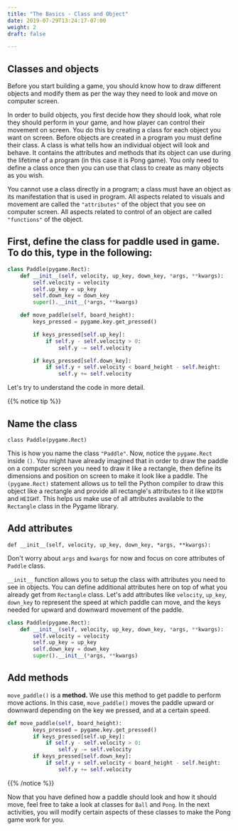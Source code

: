 ```yaml
---
title: "The Basics - Class and Object"
date: 2019-07-29T13:24:17-07:00
weight: 2
draft: false

---
```

## Classes and objects
Before you start building a game, you should know how to draw different objects and modify them as per the way they need to look and move on computer screen. 

In order to build objects, you first decide how they should look, what role they should perform in your game, and how player can control their movement on screen. You do this by creating a class for each object you want on screen. 
Before objects are created in a program you must define their class. A class is what tells how an individual object will look and behave. It contains the attributes and methods that its object can use during the lifetime of a program (in this case it is Pong game). You only need to define a class once then you can use that class to create as many objects as you wish. 

You cannot use a class directly in a program; a class must have an object as its manifestation that is used in program. 
All aspects related to visuals and movement are called the `"attributes"` of the object that you see on computer screen. 
All aspects related to control of an object are called `"functions"` of the object. 


## First, define the class for paddle used in game. To do this, type in the following:

```python
class Paddle(pygame.Rect):
    def __init__(self, velocity, up_key, down_key, *args, **kwargs):
        self.velocity = velocity
        self.up_key = up_key
        self.down_key = down_key
        super().__init__(*args, **kwargs)

    def move_paddle(self, board_height):
        keys_pressed = pygame.key.get_pressed()

        if keys_pressed[self.up_key]:
            if self.y - self.velocity > 0:
                self.y -= self.velocity

        if keys_pressed[self.down_key]:
            if self.y + self.velocity < board_height - self.height:
                self.y += self.velocity
```

Let's try to understand the code in more detail.

{{% notice tip %}}

## Name the class
`class Paddle(pygame.Rect)`

This is how you name the class `"Paddle"`. Now, notice the `pygame.Rect` inside `()`. You might have already imagined that in order to draw the paddle on a computer screen you need to draw it like a rectangle, then define its dimensions and position on screen to make it look like a paddle. The `(pygame.Rect)` statement allows us to tell the Python compiler to draw this object like a rectangle and provide all rectangle's attributes to it like `WIDTH` and `HEIGHT`. This helps us make use of all attributes available to the `Rectangle` class in the Pygame library. 

## Add attributes
`def __init__(self, velocity, up_key, down_key, *args, **kwargs):`

Don't worry about `args` and `kwargs` for now and focus on core attributes of `Paddle` class. 

`__init__` function allows you to setup the class with attributes you need to see in objects. You can define additional attributes here on top of what you already get from `Rectangle` class. Let's add attributes like `velocity`, `up_key`, `down_key` to represent the speed at which paddle can move, and the keys needed for upward and downward movement of the paddle. 

```python
class Paddle(pygame.Rect):
    def __init__(self, velocity, up_key, down_key, *args, **kwargs):
        self.velocity = velocity
        self.up_key = up_key
        self.down_key = down_key
        super().__init__(*args, **kwargs)
```
## Add methods

`move_paddle()` is a **method.**  We use this method to get paddle to perform move actions. In this case, `move_paddle()` moves the paddle upward or downward depending on the key we pressed, and at a certain speed.

```python
def move_paddle(self, board_height):
        keys_pressed = pygame.key.get_pressed()
        if keys_pressed[self.up_key]:
            if self.y - self.velocity > 0:
                self.y -= self.velocity
        if keys_pressed[self.down_key]:
            if self.y + self.velocity < board_height - self.height:
                self.y += self.velocity
```

{{% /notice %}}

Now that you have defined how a paddle should look and how it should move, feel free to take a look at classes for `Ball` and `Pong`. In the next activities, you will modify certain aspects of these classes to make the Pong game work for you.

